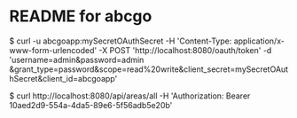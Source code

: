 README for abcgo
==========================

$ curl -u abcgoapp:mySecretOAuthSecret -H 'Content-Type: application/x-www-form-urlencoded' -X POST 'http://localhost:8080/oauth/token' -d 'username=admin&password=admin &grant_type=password&scope=read%20write&client_secret=mySecretOAuthSecret&client_id=abcgoapp'

$ curl http://localhost:8080/api/areas/all -H 'Authorization: Bearer 10aed2d9-554a-4da5-89e6-5f56adb5e20b'